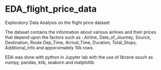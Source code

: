 # EDA_flight_price_data

Exploratory Data Analysis on the flight price dataset

The dataset contains the information about various airlines and their prices that depend upon the factors such as : Airline, Date_of_Journey, Source, Destination,	Route	Dep_Time,	Arrival_Time,	Duration,	Total_Stops,	Additional_Info and apporximately 10k rows.

EDA was done with python in Jupyter lab with the use of librarie ssuch as numpy, pandas, klib, seaborn and matplotlib



